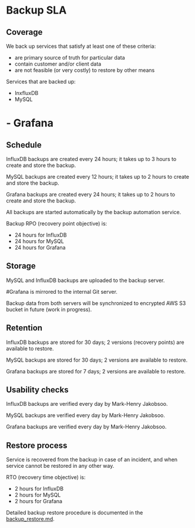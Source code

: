 # Backup SLA

## Coverage

We back up services that satisfy at least one of these criteria:
 - are primary source of truth for particular data
 - contain customer and/or client data
 - are not feasible (or very costly) to restore by other means

Services that are backed up:
 - InxfluxDB
 - MySQL
# - Grafana


## Schedule

InfluxDB backups are created every 24 hours; it takes up to 3 hours to create and store the backup.

MySQL backups are created every 12 hours; it takes up to 2 hours to create and store the backup.

Grafana backups are created every 24 hours; it takes up to 2 hours to create and store the backup.

All backups are started automatically by the backup automation service.

Backup RPO (recovery point objective) is:
 - 24 hours for InfluxDB
 - 24 hours for MySQL
 - 24 hours for Grafana


## Storage

MySQL and InfluxDB backups are uploaded to the backup server.

#Grafana is mirrored to the internal Git server.

Backup data from both servers will be synchronized to encrypted AWS S3 bucket in future (work in progress).


## Retention

InfluxDB backups are stored for 30 days; 2 versions (recovery points) are available to restore.

MySQL backups are stored for 30 days; 2 versions are available to restore.

Grafana backups are stored for 7 days; 2 versions are available to restore.


## Usability checks

InfluxDB backups are verified every day by Mark-Henry Jakobsoo.

MySQL backups are verified every day by Mark-Henry Jakobsoo.

Grafana backups are verified every day by Mark-Henry Jakobsoo.


## Restore process

Service is recovered from the backup in case of an incident, and when service cannot be restored in any other way.

RTO (recovery time objective) is:
 - 2 hours for InfluxDB
 - 2 hours for MySQL
 - 2 hours for Grafana

Detailed backup restore procedure is documented in the [backup_restore.md](./backup_restore.md).
